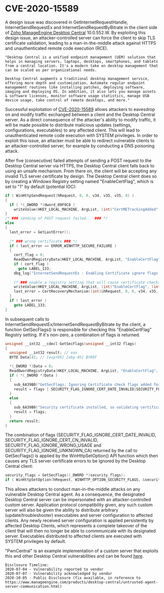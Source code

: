 # CVE-2020-15589

A design issue was discovered in GetInternetRequestHandle, InternetSendRequestEx and InternetSendRequestByBitrate in the client side of [Zoho ManageEngine Desktop Central](https://www.manageengine.com/products/desktop-central/) 10.0.552.W. By exploiting this design issue, an attacker-controlled server can force the client to skip TLS certificate validation, leading to a man-in-the-middle attack against HTTPS and unauthenticated remote code execution (RCE).

```
"Desktop Central is a unified endpoint management (UEM) solution that helps in managing servers, laptops, desktops, smartphones, and tablets from a central location. It's a modern take on desktop management that can be scaled as per organizational needs.

Desktop Central augments a traditional desktop management service, offering more depth and customization. Automate regular endpoint management routines like installing patches, deploying software, imaging and deploying OS. In addition, it also lets you manage assets & software licenses, monitor software usage statistics, manage USB device usage, take control of remote desktops, and more."
```

Successful exploitation of [CVE-2020-15589](https://nvd.nist.gov/vuln/detail/CVE-2020-15589) allows attackers to eavesdrop on and modify traffic exchanged between a client and the Desktop Central server. As a direct consequence of the attacker's ability to modify traffic, it will be made possible to distribute malicious updates (settings, configurations, executables) to any affected client. This will lead to unauthenticated remote code execution with SYSTEM privileges. In order to exploit this issue, an attacker must be able to redirect vulnerable clients to an attacker-controlled server, for example by conducting a DNS poisoning attack.

After five (consecutive) failed attempts of sending a POST request to the Desktop Central server via HTTPS, the Desktop Central client falls back to using an unsafe mechanism. From there on, the client will be accepting any invalid TLS server certificate by design. The Desktop Central client does so by creating a Windows Registry setting named "EnableCertFlag", which is set to "1" by default (potential IOC):
``` c
if ( WinHttpSendRequest(hRequest, 0, 0, v34, v35, v35, 0) )
{
  if ( *(_DWORD *)dword_89F9C8 )
    writeValue(HKEY_LOCAL_MACHINE, ArgList, (int)"CertMETrackingAdded", 0, 4u);
}
/* ### sending of POST request failed... ### */
else
{ 
  last_error = GetLastError();
 
  /* ### wrong certificate ### */
  if ( last_error == ERROR_WINHTTP_SECURE_FAILURE )
  {
    cert_flag = 0;
    ReadDwordRegistryData(HKEY_LOCAL_MACHINE, ArgList, "EnableCertFlag", (LPBYTE)&cert_flag);
    if ( cert_flag )
      goto LABEL_133;
    dbg_log("InternetSendRequestEx : Enabling Certificate ignore flags \n", v66);
    
    /* ### enable a registry setting that will cause certificate checks to be bypassed ### */
    writeValue(HKEY_LOCAL_MACHINE, ArgList, (int)"EnableCertFlag", (int)"1", 4u);    
    last_error = CertRecoveryMechanism((int)&hRequest, 0, 0, v34, v35, v35, 0, Buffer, 0);
  }
  if ( last_error )
    goto LABEL_133;
}
```

In subsequent calls to InternetSendRequestEx/InternetSendRequestByBitrate by the client, a function GetSecFlags() is responsible for checking this "EnableCertFlag" Registry setting. If it's non-zero, a combination of flags is returned.

``` c
unsigned __int32 __cdecl GetSecFlags(unsigned __int32 flags)
{
  unsigned __int32 result; // eax
  BYTE Data[4]; // [esp+0h] [ebp-4h] BYREF

  *(_DWORD *)Data = 0;
  ReadDwordRegistryData(HKEY_LOCAL_MACHINE, ArgList, "EnableCertFlag", Data);
  if ( *(_DWORD *)Data )
  {
    sub_6A39B0("GetSecFlags: Ignoring Certificate check flags added for communication \n");
    result = flags | SECURITY_FLAG_IGNORE_CERT_DATE_INVALID|SECURITY_FLAG_IGNORE_CERT_CN_INVALID|SECURITY_FLAG_IGNORE_WRONG_USAGE|SECURITY_FLAG_IGNORE_UNKNOWN_CA;
  }
  else
  {
    sub_6A39B0("Security certificate installed, so validating certificate AND Certificate flags are ignored \n");
    result = flags;
  }
  return result;
}
```
The combination of flags (SECURITY_FLAG_IGNORE_CERT_DATE_INVALID, SECURITY_FLAG_IGNORE_CERT_CN_INVALID, SECURITY_FLAG_IGNORE_WRONG_USAGE and SECURITY_FLAG_IGNORE_UNKNOWN_CA) returned by the call to GetSecFlags() is applied by the WinHttpSetOption() API function which then causes any TLS server certificate errors to be ignored by the Desktop Central client:

``` c
security_flags = GetSecFlags((_DWORD *)security_flags);
if ( WinHttpSetOption(hRequest, WINHTTP_OPTION_SECURITY_FLAGS, &security_flags, 4u) )
```

 This allows attackers to conduct man-in-the-middle attacks on any vulnerable Desktop Central agent. As a consequence, the designated Desktop Central server can be impersonated with an attacker-controlled custom server. Application protocol compatibility given, any such custom server will also be given the ability to distribute arbitrary (update/troubleshooter) executables and server configuration to affected clients. Any newly received server configuration is applied persistently by affected Desktop Clients, which represents a complete takeover of the client that will then no longer be able to commmunicate with its designated server. Executables distributed to affected clients are executed with SYSTEM privileges by default.
 
 "PwnCentral" is an example implementation of a custom server that exploits this and other Desktop Central vulnerabilities and can be found [here](https://github.com/patois/zohocorp_dc/blob/master/dc_poc.py).

```
Disclosure Timeline:
2020-07-04 - Vulnerability reported to vendor
2020-07-07 - Vulnerability acknowledged by vendor
2020-10-05 - Public Disclosure (fix available, in reference to https://www.manageengine.com/products/desktop-central/untrusted-agent-server-communication.html)
```
